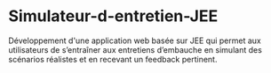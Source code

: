 # Simulateur-d-entretien-JEE
Développement d'une application web basée sur JEE qui permet aux utilisateurs de s’entraîner aux  entretiens d’embauche en simulant des scénarios réalistes et en recevant un feedback pertinent. 
